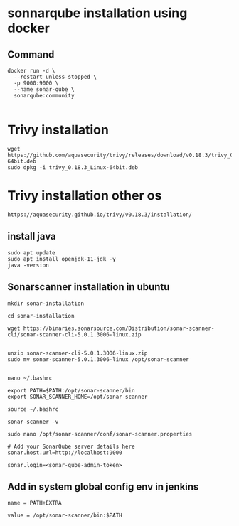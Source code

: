 # sonnarqube installation using docker 

## Command 

```
docker run -d \
  --restart unless-stopped \
  -p 9000:9000 \
  --name sonar-qube \
  sonarqube:community
  
  ```
# Trivy installation

```
wget https://github.com/aquasecurity/trivy/releases/download/v0.18.3/trivy_0.18.3_Linux-64bit.deb
sudo dpkg -i trivy_0.18.3_Linux-64bit.deb
```
# Trivy installation other os

```
https://aquasecurity.github.io/trivy/v0.18.3/installation/
```


## install java

```
sudo apt update
sudo apt install openjdk-11-jdk -y
java -version

```

## Sonarscanner installation in ubuntu

```
mkdir sonar-installation

cd sonar-installation

wget https://binaries.sonarsource.com/Distribution/sonar-scanner-cli/sonar-scanner-cli-5.0.1.3006-linux.zip


unzip sonar-scanner-cli-5.0.1.3006-linux.zip
sudo mv sonar-scanner-5.0.1.3006-linux /opt/sonar-scanner

```

```

nano ~/.bashrc
```
```
export PATH=$PATH:/opt/sonar-scanner/bin
export SONAR_SCANNER_HOME=/opt/sonar-scanner
```

```
source ~/.bashrc
```


```
sonar-scanner -v
```

```
sudo nano /opt/sonar-scanner/conf/sonar-scanner.properties
```

```
# Add your SonarQube server details here
sonar.host.url=http://localhost:9000

sonar.login=<sonar-qube-admin-token>
```




## Add in system global config env in jenkins


```
name = PATH+EXTRA

value = /opt/sonar-scanner/bin:$PATH


```